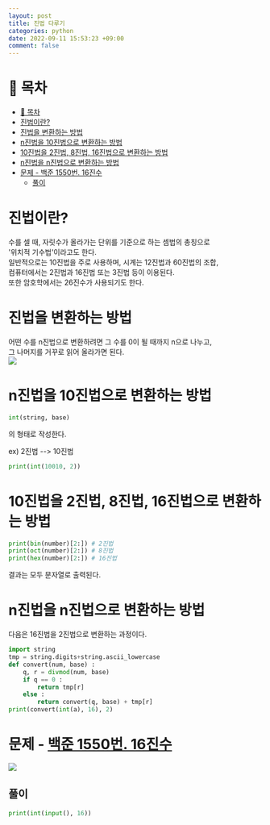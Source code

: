 ```yaml
---
layout: post
title: 진법 다루기
categories: python
date: 2022-09-11 15:53:23 +09:00
comment: false
---
```


# 📖 목차
- [📖 목차](#-목차)
- [진법이란?](#진법이란)
- [진법을 변환하는 방법](#진법을-변환하는-방법)
- [n진법을 10진법으로 변환하는 방법](#n진법을-10진법으로-변환하는-방법)
- [10진법을 2진법, 8진법, 16진법으로 변환하는 방법](#10진법을-2진법-8진법-16진법으로-변환하는-방법)
- [n진법을 n진법으로 변환하는 방법](#n진법을-n진법으로-변환하는-방법)
- [문제 - <a href="https://www.acmicpc.net/problem/1550" target="_blank" rel="noopener noreferrer">백준 1550번. 16진수</a>](#문제---백준-1550번-16진수)
  - [풀이](#풀이)

# 진법이란?
수를 셀 때, 자릿수가 올라가는 단위를 기준으로 하는 셈법의 총칭으로<br/> '위치적 기수법'이라고도 한다.<br/>
일반적으로는 10진법을 주로 사용하며, 시계는 12진법과 60진법의 조합, <br/> 컴퓨터에서는 2진법과 16진법 또는 3진법 등이 이용된다. <br/>
또한 암호학에서는 26진수가 사용되기도 한다.<br/>

# 진법을 변환하는 방법
어떤 수를 n진법으로 변환하려면 그 수를 0이 될 때까지 n으로 나누고,<br/> 그 나머지를 거꾸로 읽어 올라가면 된다.<br/>
<img src = "https://github.com/WoojinJeonkr/WoojinJeonkr.github.io/blob/main/assets/img/base-change.jpg?raw=true">

# n진법을 10진법으로 변환하는 방법

```python
int(string, base)
```
의 형태로 작성한다.<br/>

ex) 2진법 --> 10진법
```python
print(int(10010, 2))
```

# 10진법을 2진법, 8진법, 16진법으로 변환하는 방법

```python
print(bin(number)[2:]) # 2진법
print(oct(number)[2:]) # 8진법
print(hex(number)[2:]) # 16진법
```
결과는 모두 문자열로 출력된다.

# n진법을 n진법으로 변환하는 방법

다음은 16진법을 2진법으로 변환하는 과정이다.
```python
import string
tmp = string.digits+string.ascii_lowercase
def convert(num, base) :
    q, r = divmod(num, base)
    if q == 0 :
        return tmp[r] 
    else :
        return convert(q, base) + tmp[r]
print(convert(int(a), 16), 2)
```

# 문제 - <a href="https://www.acmicpc.net/problem/1550" target="_blank" rel="noopener noreferrer">백준 1550번. 16진수</a>

<img src = "https://github.com/WoojinJeonkr/WoojinJeonkr.github.io/blob/main/assets/img/baekjoon%201550.png?raw=true">

## 풀이

```python
print(int(input(), 16))
```